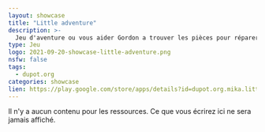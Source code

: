 ```yaml
---
layout: showcase
title: "Little adventure"
description: >-
  Jeu d'aventure ou vous aider Gordon a trouver les pièces pour réparer le puit du village.
type: Jeu
logo: 2021-09-20-showcase-little-adventure.png
nsfw: false
tags:
  - dupot.org 
categories: showcase
lien: https://play.google.com/store/apps/details?id=dupot.org.mika.littleadventure
---
```


Il n'y a aucun contenu pour les ressources.
Ce que vous écrirez ici ne sera jamais affiché.
